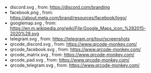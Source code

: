 - discord.svg , from: https://discord.com/branding
- facebook.png , from: https://about.meta.com/brand/resources/facebook/logo/
- googlemap.svg , from: https://en.m.wikipedia.org/wiki/File:Google_Maps_icon_%282015-2020%29.svg
- telegram.svg , from: https://telegram.org/tour/screenshots
- qrcode_discord.svg , from: https://www.qrcode-monkey.com/
- qrcode_facebook.svg , from: https://www.qrcode-monkey.com/
- qrcode_matrix.svg , from: https://www.qrcode-monkey.com/
- qrcode_pad.svg , from: https://www.qrcode-monkey.com/
- qrcode_telegram.svg , from: https://www.qrcode-monkey.com/
